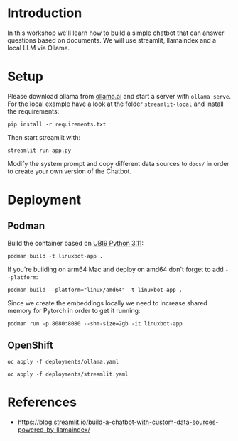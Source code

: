 # Introduction

In this workshop we'll learn how to build a simple chatbot that can answer questions based on documents.
We will use streamlit, llamaindex and a local LLM via Ollama.

# Setup

Please download ollama from [ollama.ai](https://ollama.ai) and start a server with ``ollama serve``. For the local example have a look at the folder `streamlit-local` and install the requirements:

```
pip install -r requirements.txt
```

Then start streamlit with:
```
streamlit run app.py
```

Modify the system prompt and copy different data sources to `docs/` in order to create your own version of the Chatbot.

# Deployment
## Podman

Build the container based on [UBI9 Python 3.11](https://catalog.redhat.com/software/containers/ubi9/python-311/63f764b03f0b02a2e2d63fff?architecture=amd64&image=654d1ee47c3bfba06c9c59ea):

```
podman build -t linuxbot-app .
```
If you're building on arm64 Mac and deploy on amd64 don't forget to add `--platform`:

```
podman build --platform="linux/amd64" -t linuxbot-app .
```


Since we create the embeddings locally we need to increase shared memory for Pytorch in order to get it running:

```
podman run -p 8080:8080 --shm-size=2gb -it linuxbot-app
```

## OpenShift

``
oc apply -f deployments/ollama.yaml
``

``
oc apply -f deployments/streamlit.yaml
``

# References

- https://blog.streamlit.io/build-a-chatbot-with-custom-data-sources-powered-by-llamaindex/

